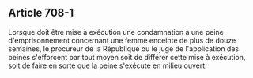 Article 708-1
----
Lorsque doit être mise à exécution une condamnation à une peine d'emprisonnement
concernant une femme enceinte de plus de douze semaines, le procureur de la
République ou le juge de l'application des peines s'efforcent par tout moyen
soit de différer cette mise à exécution, soit de faire en sorte que la peine
s'exécute en milieu ouvert.

